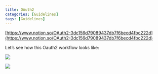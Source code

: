```yaml
---
title: OAuth2
categories: [Guidelines]
tags: [Guidelines]
---
```


[https://www.notion.so/OAuth2-3dc156d79089437db7f6becd4fbc222d](https://www.notion.so/OAuth2-3dc156d79089437db7f6becd4fbc222d)


Let’s see how this Oauth2 workflow looks like:


![](https://s3.us-west-2.amazonaws.com/secure.notion-static.com/3bce41e0-99e8-4ebd-9701-e2bc9cbb79a2/Untitled.png?X-Amz-Algorithm=AWS4-HMAC-SHA256&X-Amz-Content-Sha256=UNSIGNED-PAYLOAD&X-Amz-Credential=AKIAT73L2G45EIPT3X45%2F20230712%2Fus-west-2%2Fs3%2Faws4_request&X-Amz-Date=20230712T201839Z&X-Amz-Expires=3600&X-Amz-Signature=92ec214b88349ae57a8f9df1fb72add9228369651d055ffc4d4291f6f8806053&X-Amz-SignedHeaders=host&x-id=GetObject)


![](https://s3.us-west-2.amazonaws.com/secure.notion-static.com/27d32b66-de43-41de-80f7-7edb81d1190f/Untitled.png?X-Amz-Algorithm=AWS4-HMAC-SHA256&X-Amz-Content-Sha256=UNSIGNED-PAYLOAD&X-Amz-Credential=AKIAT73L2G45EIPT3X45%2F20230712%2Fus-west-2%2Fs3%2Faws4_request&X-Amz-Date=20230712T201839Z&X-Amz-Expires=3600&X-Amz-Signature=16d8cbdb762190b44cccbc6a3d13bb276f27a1bd6f16a37855edaa3adba08497&X-Amz-SignedHeaders=host&x-id=GetObject)

